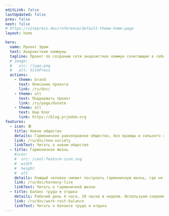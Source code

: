 ```yaml
---
editLink: false
lastUpdated: false
prev: false
next: false
# https://vitepress.dev/reference/default-theme-home-page
layout: home

hero:
  name: Проект Эдем
  text: Анархисткие коммуны
  tagline: Проект по созданию сети анархистких коммун сочетающие в себе как принципы социализма, так и рыночные
  # image:
  #   src: /logo.png
  #   alt: VitePress
  actions:
    - theme: brand
      text: Описание проекта
      link: /ru/doc/
    - theme: alt
      text: Поддержать проект
      link: /ru/page/donate
    - theme: alt
      text: Наш блог
      link: https://blog.prjedem.org
features:
  - icon: 🛠️
    title: Новое общество
    details: Гармоничное равноправное общество, без вражды и сильного социального расслоения
    link: /ru/doc/new-society
    linkText: Читать о новом обществе
  - title: Гармоничная жизнь
    #icon:
    #  src: /cool-feature-icon.svg
    #  width
    #  height
    #  alt
    details: Каждый человек сможет построить гармоничную жизнь, где не надо упаиваться на работе и постоянно выживать, а можно заниматься творчеством и развиваться
    link: /ru/doc/harmony-live
    linkText: Читать о гармоничной жизни
  - title: Баланс труда и отдыха
    details: Рабочий день 4 часа, 20 часов в неделю. Используем современные технологии для облегчения труда
    link: /ru/doc/work-rest-balance
    linkText: Читать о балансе труда и отдыха
---
```

